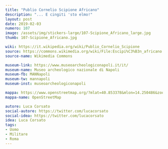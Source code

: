 ```yaml
---
title: "Publio Cornelio Scipione Africano"
description: "... E cingiti 'sto elmo!"
layout: post
date: 2019-02-03
numero: 107
image: /assets/img/stickers-large/107-Scipione_Africano_large.jpg
thumb: 107-Scipione_Africano.jpg

wiki: https://it.wikipedia.org/wiki/Publio_Cornelio_Scipione
source: https://commons.wikimedia.org/wiki/File:Escipi%C3%B3n_africano.JPG
source-name: Wikimedia Commons

museum-link: https://www.museoarcheologiconapoli.it/it/
museum-name: Museo archeologico nazionale di Napoli
museum-fb: MANNapoli
museum-tw: mannapoli
museum-inst: museoarcheologiconapoli

mappa: https://www.openstreetmap.org/?mlat=40.853378&mlon=14.250486&zoom=15#map=15/40.8534/14.2505
mappa-name: OpenStreetMap

autore: Luca Corsato
social-autore: https://twitter.com/lucacorsato
social-idea: https://twitter.com/lucacorsato
idea: Luca Corsato
tags:
- Uomo
- Militare
- Roma
---
```

